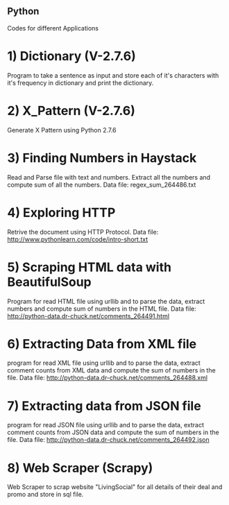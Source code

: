 ## Python 
Codes for different Applications

# 1) Dictionary (V-2.7.6)
   Program to take a sentence as input and store each of it's characters with it's frequency in dictionary and print the dictionary.
# 2) X_Pattern (V-2.7.6)
   Generate X Pattern using Python 2.7.6
# 3) Finding Numbers in Haystack
   Read and Parse file with text and numbers.
   Extract all the numbers and compute sum of all the numbers.
   Data file: regex_sum_264486.txt
# 4) Exploring HTTP
   Retrive the document using HTTP Protocol.
   Data file: http://www.pythonlearn.com/code/intro-short.txt
# 5) Scraping HTML data with BeautifulSoup 
   Program for read HTML file using urllib and to parse the data, extract numbers and compute sum of numbers in the HTML file.
   Data file: http://python-data.dr-chuck.net/comments_264491.html
# 6) Extracting Data from XML file
   program for read XML file using urllib and to parse the data, extract comment counts from XML data and compute the sum of numbers in      the file.
   Data file: http://python-data.dr-chuck.net/comments_264488.xml
# 7) Extracting data from JSON file
   program for read JSON file using urllib and to parse the data, extract comment counts from JSON data and compute the sum of numbers in    the file.
   Data file: http://python-data.dr-chuck.net/comments_264492.json
# 8) Web Scraper (Scrapy)
   Web Scraper to scrap website "LivingSocial" for all details of their deal and promo and store in sql file.

